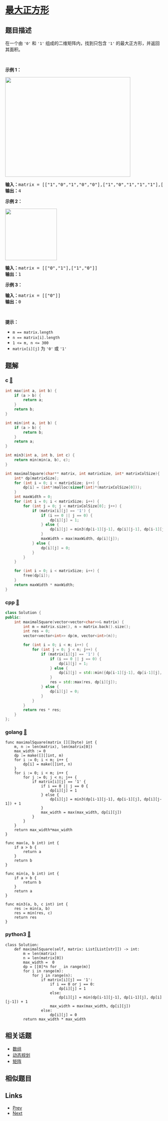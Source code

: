 
# [最大正方形](https://leetcode-cn.com/problems/maximal-square)

## 题目描述

<p>在一个由 <code>'0'</code> 和 <code>'1'</code> 组成的二维矩阵内，找到只包含 <code>'1'</code> 的最大正方形，并返回其面积。</p>

<p> </p>

<p><strong>示例 1：</strong></p>
<img alt="" src="https://assets.leetcode.com/uploads/2020/11/26/max1grid.jpg" style="width: 400px; height: 319px;" />
<pre>
<strong>输入：</strong>matrix = [["1","0","1","0","0"],["1","0","1","1","1"],["1","1","1","1","1"],["1","0","0","1","0"]]
<strong>输出：</strong>4
</pre>

<p><strong>示例 2：</strong></p>
<img alt="" src="https://assets.leetcode.com/uploads/2020/11/26/max2grid.jpg" style="width: 165px; height: 165px;" />
<pre>
<strong>输入：</strong>matrix = [["0","1"],["1","0"]]
<strong>输出：</strong>1
</pre>

<p><strong>示例 3：</strong></p>

<pre>
<strong>输入：</strong>matrix = [["0"]]
<strong>输出：</strong>0
</pre>

<p> </p>

<p><strong>提示：</strong></p>

<ul>
	<li><code>m == matrix.length</code></li>
	<li><code>n == matrix[i].length</code></li>
	<li><code>1 <= m, n <= 300</code></li>
	<li><code>matrix[i][j]</code> 为 <code>'0'</code> 或 <code>'1'</code></li>
</ul>


## 题解

### c [🔗](maximal-square.c) 
```c
int max(int a, int b) {
    if (a > b) {
        return a;
    }
    return b;
}

int min(int a, int b) {
    if (a > b) {
        return b;
    }
    return a;
}

int min3(int a, int b, int c) {
    return min(min(a, b), c);
}

int maximalSquare(char** matrix, int matrixSize, int* matrixColSize){
    int* dp[matrixSize];
    for (int i = 0; i < matrixSize; i++) {
        dp[i] = (int*)malloc(sizeof(int)*(matrixColSize[0]));
    }
    int maxWidth = 0;
    for (int i = 0; i < matrixSize; i++) {
        for (int j = 0; j < matrixColSize[0]; j++) {
            if (matrix[i][j] == '1') {
                if (i == 0 || j == 0) {
                    dp[i][j] = 1;
                } else {
                    dp[i][j] = min3(dp[i-1][j-1], dp[i][j-1], dp[i-1][j]) + 1;
                } 
                maxWidth = max(maxWidth, dp[i][j]);
            } else {
                dp[i][j] = 0;
            }
        }
    }

    for (int i = 0; i < matrixSize; i++) {
        free(dp[i]);
    }
    return maxWidth * maxWidth;
}
```
### cpp [🔗](maximal-square.cpp) 
```cpp
class Solution {
public:
    int maximalSquare(vector<vector<char>>& matrix) {
        int m = matrix.size(), n = matrix.back().size();
        int res = 0;
        vector<vector<int>> dp(m, vector<int>(n));

        for (int i = 0; i < m; i++) {
            for (int j = 0; j < n; j++) {
                if (matrix[i][j] == '1') {
                    if (i == 0 || j == 0) {
                        dp[i][j] = 1;
                    } else {
                        dp[i][j] = std::min({dp[i-1][j-1], dp[i-1][j], dp[i][j-1]}) + 1;
                    }
                    res = std::max(res, dp[i][j]);
                } else {
                    dp[i][j] = 0;
                }
            }
        }
        return res * res;
    }
};
```
### golang [🔗](maximal-square.go) 
```golang
func maximalSquare(matrix [][]byte) int {
    m, n := len(matrix), len(matrix[0])
    max_width := 0
    dp := make([][]int, m)
    for i := 0; i < m; i++ {
        dp[i] = make([]int, n)
    }
    for i := 0; i < m; i++ {
        for j := 0; j < n; j++ {
            if matrix[i][j] == '1' {
                if i == 0 || j == 0 {
                    dp[i][j] = 1        
                } else {
                    dp[i][j] = min3(dp[i-1][j-1], dp[i-1][j], dp[i][j-1]) + 1
                }
                max_width = max(max_width, dp[i][j])
            }
        }
    }
    return max_width*max_width
}

func max(a, b int) int {
    if a > b {
        return a
    }
    return b
}

func min(a, b int) int {
    if a > b {
        return b
    }
    return a
} 

func min3(a, b, c int) int {
    res := min(a, b)
    res = min(res, c)
    return res
}
```
### python3 [🔗](maximal-square.py) 
```python3
class Solution:
    def maximalSquare(self, matrix: List[List[str]]) -> int:
        m = len(matrix)
        n = len(matrix[0])
        max_width =  0
        dp = [[0]*n for _ in range(m)]
        for i in range(m):
            for j in range(n):
                if matrix[i][j] == '1':
                    if i == 0 or j == 0:
                        dp[i][j] = 1
                    else: 
                        dp[i][j] = min(dp[i-1][j-1], dp[i-1][j], dp[i][j-1]) + 1
                    max_width = max(max_width, dp[i][j])
                else:
                    dp[i][j] = 0
        return max_width * max_width
```


## 相关话题

- [数组](https://leetcode-cn.com/tag/array) 
- [动态规划](https://leetcode-cn.com/tag/dynamic-programming) 
- [矩阵](https://leetcode-cn.com/tag/matrix) 


## 相似题目



## Links

- [Prev](../contains-duplicate-ii/README.md) 
- [Next](../implement-stack-using-queues/README.md) 

